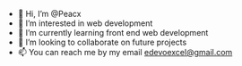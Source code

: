 - 👋 Hi, I’m @Peacx
- 👀 I’m interested in web development
- 🌱 I’m currently learning front end web development
- 💞️ I’m looking to collaborate on future projects
- 📫 You can reach me by my email edevoexcel@gmail.com

<!---
Peacx/Peacx is a ✨ special ✨ repository because its `README.md` (this file) appears on your GitHub profile.
You can click the Preview link to take a look at your changes.
--->
